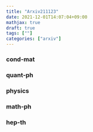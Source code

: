 ```yaml
---
title: "Arxiv211123"
date: 2021-12-01T14:07:04+09:00
mathjax: true
draft: true
tags: [""]
categories: ["arxiv"]
---
```

### cond-mat


### quant-ph


### physics


### math-ph


### hep-th
